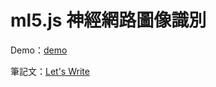 # ml5.js 神經網路圖像識別

Demo：[demo](https://letswritetw.github.io/letswrite-ml5-image-classifier/)

筆記文：[Let's Write](https://www.letswrite.tw/ml5-image-classifier/)
